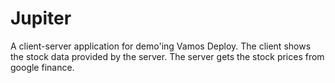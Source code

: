 # Jupiter
A client-server application for demo'ing Vamos Deploy. The client shows the stock data provided by the server. The server gets the stock prices from google finance.

